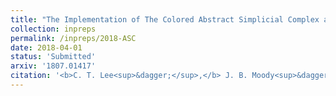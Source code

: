 ```yaml
---
title: "The Implementation of The Colored Abstract Simplicial Complex and its Application to Mesh Generation"
collection: inpreps
permalink: /inpreps/2018-ASC
date: 2018-04-01
status: 'Submitted'
arxiv: '1807.01417'
citation: '<b>C. T. Lee<sup>&dagger;</sup>,</b> J. B. Moody<sup>&dagger;</sup>, R. E. Amaro, J. A. McCammon, and M. J. Holst. &quot;The Implementation of The Colored Abstract Simplicial Complex and its Application to Mesh Generation&quot;. <i>arXiv.</i> Preprint'
---
```

